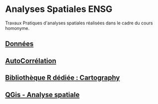 # Analyses Spatiales ENSG

Travaux Pratiques d'analyses spatiales réalisées dans le cadre du cours homonyme.

## [Données](https://github.com/pascalpvk/AnalyseSpatialeENSG/tree/main/DONNEES)

## [AutoCorrélation](https://github.com/pascalpvk/AnalyseSpatialeENSG/tree/main/AutoCorrelation)

## [Bibliothèque R dédiée : Cartography](https://github.com/pascalpvk/AnalyseSpatialeENSG/tree/main/CARTOGRAPHY)

## [QGis - Analyse spatiale](https://github.com/pascalpvk/AnalyseSpatialeENSG/tree/main/QGIS)

